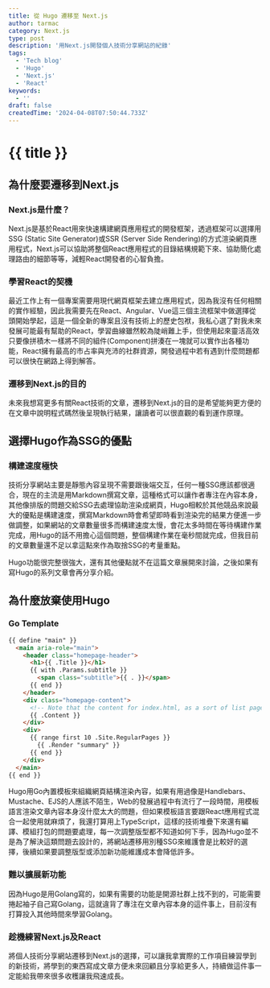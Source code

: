 ```yaml
---
title: 從 Hugo 遷移至 Next.js
author: tarmac
category: Next.js
type: post
description: '用Next.js開發個人技術分享網站的紀錄'
tags:
  - 'Tech blog'
  - 'Hugo'
  - 'Next.js'
  - 'React'
keywords:
  - ''
draft: false
createdTime: '2024-04-08T07:50:44.733Z'
---
```


# {{ title }}


## 為什麼要遷移到Next.js

### Next.js是什麼？

Next.js是基於React用來快速構建網頁應用程式的開發框架，透過框架可以選擇用SSG (Static Site Generator)或SSR (Server Side Rendering)的方式渲染網頁應用程式，Next.js可以協助將整個React應用程式的目錄結構規範下來、協助簡化處理路由的細節等等，減輕React開發者的心智負擔。

### 學習React的契機

最近工作上有一個專案需要用現代網頁框架去建立應用程式，因為我沒有任何相關的實作經驗，因此我需要先在React、Angular、Vue這三個主流框架中做選擇從頭開始學起，這是一個全新的專案且沒有技術上的歷史包袱，我私心選了對我未來發展可能最有幫助的React，學習曲線雖然較為陡峭難上手，但使用起來靈活高效只要像拼積木一樣將不同的組件(Component)拼湊在一塊就可以實作出各種功能，React擁有最高的市占率與充沛的社群資源，開發過程中若有遇到什麼問題都可以很快在網路上得到解答。

### 遷移到Next.js的目的

未來我想寫更多有關React技術的文章，遷移到Next.js的目的是希望能夠更方便的在文章中說明程式碼然後呈現執行結果，讓讀者可以很直觀的看到運作原理。

## 選擇Hugo作為SSG的優點

### 構建速度極快

技術分享網站主要是靜態內容呈現不需要跟後端交互，任何一種SSG應該都很適合，現在的主流是用Markdown撰寫文章，這種格式可以讓作者專注在內容本身，其他像排版的問題交給SSG去處理協助渲染成網頁，Hugo相較於其他競品來說最大的優點是構建速度，撰寫Markdown時會希望即時看到渲染完的結果方便進一步做調整，如果網站的文章數量很多而構建速度太慢，會花太多時間在等待構建作業完成，用Hugo的話不用擔心這個問題，整個構建作業在毫秒間就完成，但我目前的文章數量還不足以拿這點來作為取捨SSG的考量重點。

Hugo功能很完整很強大，還有其他優點就不在這篇文章展開來討論，之後如果有寫Hugo的系列文章會再分享介紹。

## 為什麼放棄使用Hugo

### Go Template

```html
{{ define "main" }}
  <main aria-role="main">
    <header class="homepage-header">
      <h1>{{ .Title }}</h1>
      {{ with .Params.subtitle }}
        <span class="subtitle">{{ . }}</span>
      {{ end }}
    </header>
    <div class="homepage-content">
      <!-- Note that the content for index.html, as a sort of list page, will pull from content/_index.md -->
      {{ .Content }}
    </div>
    <div>
      {{ range first 10 .Site.RegularPages }}
        {{ .Render "summary" }}
      {{ end }}
    </div>
  </main>
{{ end }}
```

Hugo用Go內置模板來組織網頁結構渲染內容，如果有用過像是Handlebars、Mustache、EJS的人應該不陌生，Web的發展過程中有流行了一段時間，用模板語言渲染文章內容本身沒什麼太大的問題，但如果模板語言要跟React應用程式混合一起使用就麻煩了，我還打算用上TypeScript，這樣的技術堆疊下來還有編譯、模組打包的問題要處理，每一次調整版型都不知道如何下手，因為Hugo並不是為了解決這類問題去設計的，將網站遷移用別種SSG來維護會是比較好的選擇，後續如果要調整版型或添加新功能維護成本會降低許多。

### 難以擴展新功能

因為Hugo是用Golang寫的，如果有需要的功能是開源社群上找不到的，可能需要捲起袖子自己寫Golang，這就違背了專注在文章內容本身的這件事上，目前沒有打算投入其他時間來學習Golang。

### 趁機練習Next.js及React

將個人技術分享網站遷移到Next.js的選擇，可以讓我拿實際的工作項目練習學到的新技術，將學到的東西寫成文章方便未來回顧且分享給更多人，持續做這件事一定能給我帶來很多收穫讓我飛速成長。
